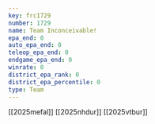 ```yaml
---
key: frc1729
number: 1729
name: Team Inconceivable!
epa_end: 0
auto_epa_end: 0
teleop_epa_end: 0
endgame_epa_end: 0
winrate: 0
district_epa_rank: 0
district_epa_percentile: 0
type: Team
---
```

[[2025mefal]]
[[2025nhdur]]
[[2025vtbur]]
